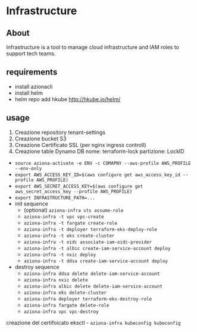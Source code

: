 # Infrastructure

## About
Infrastructure is a tool to manage cloud infrastructure and IAM roles to support tech teams.

## requirements
- install azionacli
- install helm
- helm repo add hkube http://hkube.io/helm/

## usage

1. Creazione repository tenant-settings
2. Creazione bucket S3
3. Creazione Certificato SSL (per nginx ingress controll)
4. Creazione table Dynamo DB
    nome: terraform-lock
    partizione: LockID

- `source aziona-activate -e ENV -c COMAPNY --aws-profile AWS_PROFILE --env-only`
- `export AWS_ACCESS_KEY_ID=$(aws configure get aws_access_key_id --profile AWS_PROFILE)`
- `export AWS_SECRET_ACCESS_KEY=$(aws configure get aws_secret_access_key --profile AWS_PROFILE)`
- `export INFRASTRUCTURE_PATH=...`
- init sequence
    - (optional) `aziona-infra sts assume-role`
    - `aziona-infra -t vpc vpc-create`
    - `aziona-infra -t fargate create-role`
    - `aziona-infra -t deployer terraform-eks-deploy-role`
    - `aziona-infra -t eks create-cluster`
    - `aziona-infra -t oidc associate-iam-oidc-provider`
    - `aziona-infra -t albic create-iam-service-account deploy`
    - `aziona-infra -t nxic deploy`
    - `aziona-infra -t ddsa create-iam-service-account deploy`
- destroy sequence
    - `aziona-infra ddsa delete delete-iam-service-account`
    - `aziona-infra nxic delete`
    - `aziona-infra albic delete delete-iam-service-account` 
    - `aziona-infra eks delete-cluster`
    - `aziona-infra deployer terraform-eks-destroy-role`
    - `aziona-infra fargate delete-role`
    - `aziona-infra vpc vpc-destroy`


creazione del certifoicato eksctl
    - `aziona-infra kubeconfig kubeconfig`
